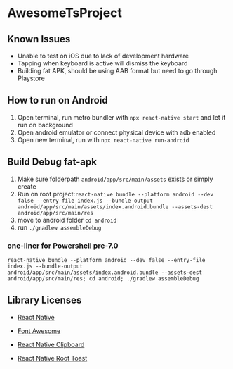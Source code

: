 # AwesomeTsProject

## Known Issues

- Unable to test on iOS due to lack of development hardware
- Tapping when keyboard is active will dismiss the keyboard
- Building fat APK, should be using AAB format but need to go through Playstore

## How to run on Android

1. Open terminal, run metro bundler with `npx react-native start` and let it run on background
1. Open android emulator or connect physical device with adb enabled
1. Open new terminal, run with `npx react-native run-android`

## Build Debug fat-apk

1. Make sure folderpath  `android/app/src/main/assets` exists or simply create
1. Run on root project:`react-native bundle --platform android --dev false --entry-file index.js --bundle-output android/app/src/main/assets/index.android.bundle --assets-dest android/app/src/main/res`
1. move to android folder `cd android`
1. run `./gradlew assembleDebug`

### one-liner for Powershell pre-7.0

```console
react-native bundle --platform android --dev false --entry-file index.js --bundle-output android/app/src/main/assets/index.android.bundle --assets-dest android/app/src/main/res; cd android; ./gradlew assembleDebug
```

## Library Licenses

- [React Native](https://github.com/facebook/react-native/blob/0.66-stable/LICENSE)

- [Font Awesome](https://github.com/FortAwesome/react-native-fontawesome/blob/master/LICENSE.txt)

- [React Native Clipboard](https://github.com/react-native-clipboard/clipboard/blob/master/LICENSE)

- [React Native Root Toast](https://github.com/magicismight/react-native-root-toast/blob/master/LICENSE.txt)